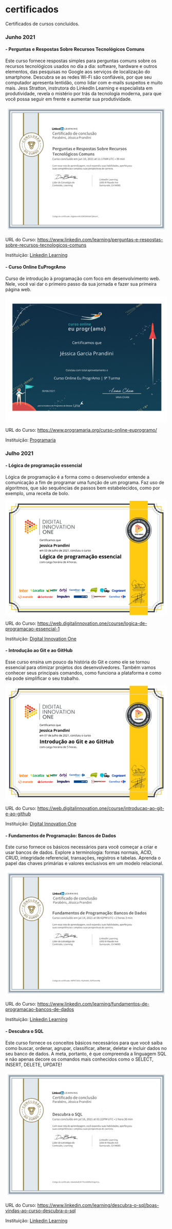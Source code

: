 # certificados

Certificados de cursos concluídos.


###  Junho 2021

#### - Perguntas e Respostas Sobre Recursos Tecnológicos Comuns

Este curso fornece respostas simples para perguntas comuns sobre os recursos tecnológicos usados no dia a dia: software, hardware e outros elementos, das pesquisas no Google aos serviços de localização do smartphone. Descubra se as redes Wi-Fi são confiáveis, por que seu computador apresenta lentidão, como lidar com e-mails suspeitos e muito mais. Jess Stratton, instrutora do LinkedIn Learning e especialista em produtividade, revela o mistério por trás da tecnologia moderna, para que você possa seguir em frente e aumentar sua produtividade.

![](certificados/perguntas-tecnologia.png)

URL do Curso: https://www.linkedin.com/learning/perguntas-e-respostas-sobre-recursos-tecnologicos-comuns


Instituição: [Linkedin Learning](https://www.linkedin.com/learning)

#### - Curso Online EuProgrAmo

Curso de introdução à programação com foco em desenvolvimento web. Nele, você vai dar o primeiro passo da sua jornada e fazer sua primeira página web.

![](certificados/eu-programo-programaria.png)

URL do Curso: https://www.programaria.org/curso-online-euprogramo/


Instituição: [Programaria](https://www.programaria.org)

###  Julho 2021

#### - Lógica de programação essencial

Lógica de programação é a forma como o desenvolvedor entende a comunicação a fim de programar uma função de um programa. Faz uso de algoritmos, que são sequências de passos bem estabelecidos, como por exemplo, uma receita de bolo.

![](certificados/logica-programacao-dio.png)

URL do Curso: https://web.digitalinnovation.one/course/logica-de-programacao-essencial-1


Instituição: [Digital Innovation One](https://digitalinnovation.one/)

#### - Introdução ao Git e ao GitHub

Esse curso ensina um pouco da história do Git e como ele se tornou essencial para otimizar projetos dos desenvolvedores. Também vamos conhecer seus principais comandos, como funciona a plataforma e como ela pode simplificar o seu trabalho.

![](certificados/git-github-dio.png)

URL do Curso: https://web.digitalinnovation.one/course/introducao-ao-git-e-ao-github

Instituição: [Digital Innovation One](https://digitalinnovation.one/)

#### - Fundamentos de Programação: Bancos de Dados

Este curso fornece os básicos necessários para você começar a criar e usar bancos de dados. Explore a terminologia: formas normais, ACID, CRUD, integridade referencial, transações, registros e tabelas. Aprenda o papel das chaves primárias e valores exclusivos em um modelo relacional. 

![](certificados/fundamentos-banco-de-dados.png)

URL do Curso: https://www.linkedin.com/learning/fundamentos-de-programacao-bancos-de-dados

Instituição: [Linkedin Learning](https://www.linkedin.com/learning)

#### - Descubra o SQL

Este curso fornece os conceitos básicos necessários para que você saiba como buscar, ordenar, agrupar, classificar, alterar, deletar e incluir dados no seu banco de dados. A meta, portanto, é que compreenda a linguagem SQL e não apenas decore os comandos mais conhecidos como o SELECT, INSERT, DELETE, UPDATE!

![](certificados/descubra-sql.png)

URL do Curso: https://www.linkedin.com/learning/descubra-o-sql/boas-vindas-ao-curso-descubra-o-sql

Instituição: [Linkedin Learning](https://www.linkedin.com/learning)
